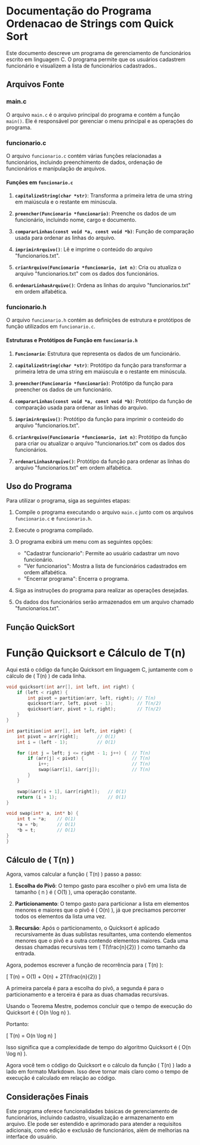 # Documentação do Programa Ordenacao de Strings com Quick Sort

Este documento descreve um programa de gerenciamento de funcionários escrito em linguagem C. O programa permite que os usuários cadastrem funcionário e visualizem a lista de funcionários cadastrados..

## Arquivos Fonte

### main.c

O arquivo `main.c` é o arquivo principal do programa e contém a função `main()`. Ele é responsável por gerenciar o menu principal e as operações do programa.

### funcionario.c

O arquivo `funcionario.c` contém várias funções relacionadas a funcionários, incluindo preenchimento de dados, ordenação de funcionários e manipulação de arquivos.

#### Funções em `funcionario.c`

1. **`capitalizeString(char *str)`**: Transforma a primeira letra de uma string em maiúscula e o restante em minúscula.

2. **`preencher(Funcionario *funcionario)`**: Preenche os dados de um funcionário, incluindo nome, cargo e documento.

3. **`compararLinhas(const void *a, const void *b)`**: Função de comparação usada para ordenar as linhas do arquivo.

4. **`imprimirArquivo()`**: Lê e imprime o conteúdo do arquivo "funcionarios.txt".

5. **`criarArquivo(Funcionario *funcionario, int n)`**: Cria ou atualiza o arquivo "funcionarios.txt" com os dados dos funcionários.

6. **`ordenarLinhasArquivo()`**: Ordena as linhas do arquivo "funcionarios.txt" em ordem alfabética.

### funcionario.h

O arquivo `funcionario.h` contém as definições de estrutura e protótipos de função utilizados em `funcionario.c`.

#### Estruturas e Protótipos de Função em `funcionario.h`

1. **`Funcionario`**: Estrutura que representa os dados de um funcionário.

2. **`capitalizeString(char *str)`**: Protótipo da função para transformar a primeira letra de uma string em maiúscula e o restante em minúscula.

3. **`preencher(Funcionario *funcionario)`**: Protótipo da função para preencher os dados de um funcionário.

4. **`compararLinhas(const void *a, const void *b)`**: Protótipo da função de comparação usada para ordenar as linhas do arquivo.

5. **`imprimirArquivo()`**: Protótipo da função para imprimir o conteúdo do arquivo "funcionarios.txt".

6. **`criarArquivo(Funcionario *funcionario, int n)`**: Protótipo da função para criar ou atualizar o arquivo "funcionarios.txt" com os dados dos funcionários.

7. **`ordenarLinhasArquivo()`**: Protótipo da função para ordenar as linhas do arquivo "funcionarios.txt" em ordem alfabética.

## Uso do Programa

Para utilizar o programa, siga as seguintes etapas:

1. Compile o programa executando o arquivo `main.c` junto com os arquivos `funcionario.c` e `funcionario.h`.

2. Execute o programa compilado.

3. O programa exibirá um menu com as seguintes opções:
   - "Cadastrar funcionario": Permite ao usuário cadastrar um novo funcionário.
   - "Ver funcionarios": Mostra a lista de funcionários cadastrados em ordem alfabética.
   - "Encerrar programa": Encerra o programa.

4. Siga as instruções do programa para realizar as operações desejadas.

5. Os dados dos funcionários serão armazenados em um arquivo chamado "funcionarios.txt".

## Função QuickSort
# Função Quicksort e Cálculo de T(n)

Aqui está o código da função Quicksort em linguagem C, juntamente com o cálculo de \( T(n) \) de cada linha.

```c
void quicksort(int arr[], int left, int right) {
    if (left < right) {
        int pivot = partition(arr, left, right); // T(n)
        quicksort(arr, left, pivot - 1);         // T(n/2)
        quicksort(arr, pivot + 1, right);        // T(n/2)
    }
}

int partition(int arr[], int left, int right) {
    int pivot = arr[right];       // O(1)
    int i = (left - 1);           // O(1)

    for (int j = left; j <= right - 1; j++) {  // T(n)
        if (arr[j] < pivot) {                  // T(n)
            i++;                               // T(n)
            swap(&arr[i], &arr[j]);            // T(n)
        }
    }

    swap(&arr[i + 1], &arr[right]);   // O(1)
    return (i + 1);                   // O(1)
}

void swap(int* a, int* b) {
    int t = *a;    // O(1)
    *a = *b;       // O(1)
    *b = t;        // O(1)
}
}
```

## Cálculo de \( T(n) \)

Agora, vamos calcular a função \( T(n) \) passo a passo:

1. **Escolha do Pivô**: O tempo gasto para escolher o pivô em uma lista de tamanho \( n \) é \( O(1) \), uma operação constante.

2. **Particionamento**: O tempo gasto para particionar a lista em elementos menores e maiores que o pivô é \( O(n) \), já que precisamos percorrer todos os elementos da lista uma vez.

3. **Recursão**: Após o particionamento, o Quicksort é aplicado recursivamente às duas sublistas resultantes, uma contendo elementos menores que o pivô e a outra contendo elementos maiores. Cada uma dessas chamadas recursivas tem \( T(\frac{n}{2}) \) como tamanho da entrada.

Agora, podemos escrever a função de recorrência para \( T(n) \):

\[ T(n) = O(1) + O(n) + 2T(\frac{n}{2}) \]

A primeira parcela é para a escolha do pivô, a segunda é para o particionamento e a terceira é para as duas chamadas recursivas.

Usando o Teorema Mestre, podemos concluir que o tempo de execução do Quicksort é \( O(n \log n) \).

Portanto:

\[ T(n) = O(n \log n) \]

Isso significa que a complexidade de tempo do algoritmo Quicksort é \( O(n \log n) \).

Agora você tem o código do Quicksort e o cálculo da função \( T(n) \) lado a lado em formato Markdown. Isso deve tornar mais claro como o tempo de execução é calculado em relação ao código.

## Considerações Finais

Este programa oferece funcionalidades básicas de gerenciamento de funcionários, incluindo cadastro, visualização e armazenamento em arquivo. Ele pode ser estendido e aprimorado para atender a requisitos adicionais, como edição e exclusão de funcionários, além de melhorias na interface do usuário.

